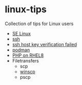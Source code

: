 # linux-tips

Collection of tips for Linux users

- [SE Linux](selinux.md)
- [ssh](ssh.md)
- [ssh host key verification failed](host_key_verification_failed.md)
- [podman](podman.md)
- [PHP on RHEL8](php_rhel8.md)
- Filetransfers
   - scp
   - [winscp](filetransfer/winscp.md)
   - pscp
